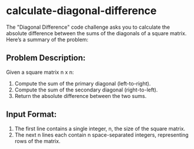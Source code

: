 # calculate-diagonal-difference

The "Diagonal Difference" code challenge asks you to calculate the absolute difference between the sums of the diagonals of a square matrix. Here’s a summary of the problem:

## Problem Description:

Given a square matrix n x n:

1. Compute the sum of the primary diagonal (left-to-right).
2. Compute the sum of the secondary diagonal (right-to-left).
3. Return the absolute difference between the two sums.

## Input Format:

1. The first line contains a single integer, n, the size of the square matrix.
2. The next n lines each contain n space-separated integers, representing rows of the matrix.
